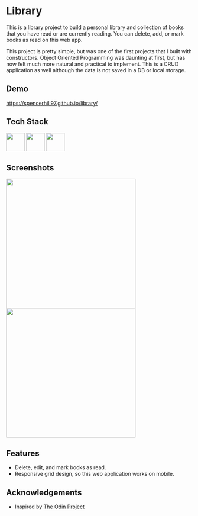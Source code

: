 
# Library

This is a library project to build a personal library and collection of books that you have read or are currently reading. You can delete, add, or mark books as read on this web app.

This project is pretty simple, but was one of the first projects that I built with constructors. Object Oriented Programming was daunting at first, but has now felt much more natural and practical to implement. This is a CRUD application as well although the data is not saved in a DB or local storage.

## Demo

https://spencerhill97.github.io/library/


## Tech Stack

<div align="left">
<img src="https://cdn.jsdelivr.net/gh/devicons/devicon/icons/html5/html5-original.svg" width="50" height="50"/>
<img src="https://cdn.jsdelivr.net/gh/devicons/devicon/icons/css3/css3-original.svg" width="50" height="50" />
<img src="https://cdn.jsdelivr.net/gh/devicons/devicon/icons/javascript/javascript-original.svg" width="50" height="50" />
</div>


## Screenshots

<img src="https://github.com/spencerhill97/library/assets/113248092/7b74c591-6b7e-4502-87fb-f0da55623621" height="350" />
<img src="https://github.com/spencerhill97/library/assets/113248092/eb975621-508f-456f-bf9c-442da2dc5aec" height="350" />


## Features

- Delete, edit, and mark books as read.
- Responsive grid design, so this web application works on mobile.


## Acknowledgements

 - Inspired by [The Odin Project](https://www.theodinproject.com/lessons/node-path-javascript-library)


